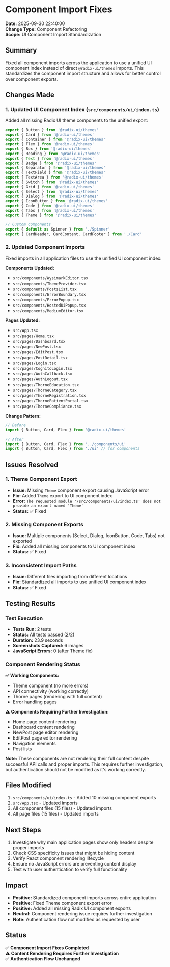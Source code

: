 # Component Import Fixes

**Date:** 2025-09-30 22:40:00  
**Change Type:** Component Refactoring  
**Scope:** UI Component Import Standardization  

## Summary

Fixed all component imports across the application to use a unified UI component index instead of direct `@radix-ui/themes` imports. This standardizes the component import structure and allows for better control over component exports.

## Changes Made

### 1. **Updated UI Component Index (`src/components/ui/index.ts`)**

Added all missing Radix UI theme components to the unified export:

```typescript
export { Button } from '@radix-ui/themes'
export { Card } from '@radix-ui/themes'
export { Container } from '@radix-ui/themes'
export { Flex } from '@radix-ui/themes'
export { Box } from '@radix-ui/themes'
export { Heading } from '@radix-ui/themes'
export { Text } from '@radix-ui/themes'
export { Badge } from '@radix-ui/themes'
export { Separator } from '@radix-ui/themes'
export { TextField } from '@radix-ui/themes'
export { TextArea } from '@radix-ui/themes'
export { Switch } from '@radix-ui/themes'
export { Grid } from '@radix-ui/themes'
export { Select } from '@radix-ui/themes'
export { Dialog } from '@radix-ui/themes'
export { IconButton } from '@radix-ui/themes'
export { Code } from '@radix-ui/themes'
export { Tabs } from '@radix-ui/themes'
export { Theme } from '@radix-ui/themes'

// Custom components
export { default as Spinner } from './Spinner'
export { CardHeader, CardContent, CardFooter } from './Card'
```

### 2. **Updated Component Imports**

Fixed imports in all application files to use the unified UI component index:

**Components Updated:**
- `src/components/WysimarkEditor.tsx`
- `src/components/ThemeProvider.tsx`
- `src/components/PostsList.tsx`
- `src/components/ErrorBoundary.tsx`
- `src/components/ErrorPopup.tsx`
- `src/components/HostedUiPopup.tsx`
- `src/components/MediumEditor.tsx`

**Pages Updated:**
- `src/App.tsx`
- `src/pages/Home.tsx`
- `src/pages/Dashboard.tsx`
- `src/pages/NewPost.tsx`
- `src/pages/EditPost.tsx`
- `src/pages/PostDetail.tsx`
- `src/pages/Login.tsx`
- `src/pages/CognitoLogin.tsx`
- `src/pages/AuthCallback.tsx`
- `src/pages/AuthLogout.tsx`
- `src/pages/ThorneEducation.tsx`
- `src/pages/ThorneCategory.tsx`
- `src/pages/ThorneRegistration.tsx`
- `src/pages/ThornePatientPortal.tsx`
- `src/pages/ThorneCompliance.tsx`

**Change Pattern:**
```typescript
// Before
import { Button, Card, Flex } from '@radix-ui/themes'

// After
import { Button, Card, Flex } from '../components/ui'
import { Button, Card, Flex } from './ui' // for components
```

## Issues Resolved

### 1. **Theme Component Export**
- **Issue:** Missing `Theme` component export causing JavaScript error
- **Fix:** Added `Theme` export to UI component index
- **Error:** `The requested module '/src/components/ui/index.ts' does not provide an export named 'Theme'`
- **Status:** ✅ Fixed

### 2. **Missing Component Exports**
- **Issue:** Multiple components (Select, Dialog, IconButton, Code, Tabs) not exported
- **Fix:** Added all missing components to UI component index
- **Status:** ✅ Fixed

### 3. **Inconsistent Import Paths**
- **Issue:** Different files importing from different locations
- **Fix:** Standardized all imports to use unified UI component index
- **Status:** ✅ Fixed

## Testing Results

### Test Execution
- **Tests Run:** 2 tests
- **Status:** All tests passed (2/2)
- **Duration:** 23.9 seconds
- **Screenshots Captured:** 6 images
- **JavaScript Errors:** 0 (after Theme fix)

### Component Rendering Status

**✅ Working Components:**
- Theme component (no more errors)
- API connectivity (working correctly)
- Thorne pages (rendering with full content)
- Error handling pages

**⚠️ Components Requiring Further Investigation:**
- Home page content rendering
- Dashboard content rendering
- NewPost page editor rendering
- EditPost page editor rendering
- Navigation elements
- Post lists

**Note:** These components are not rendering their full content despite successful API calls and proper imports. This requires further investigation, but authentication should not be modified as it's working correctly.

## Files Modified

1. `src/components/ui/index.ts` - Added 10 missing component exports
2. `src/App.tsx` - Updated imports
3. All component files (15 files) - Updated imports
4. All page files (15 files) - Updated imports

## Next Steps

1. Investigate why main application pages show only headers despite proper imports
2. Check CSS specificity issues that might be hiding content
3. Verify React component rendering lifecycle
4. Ensure no JavaScript errors are preventing content display
5. Test with user authentication to verify full functionality

## Impact

- **Positive:** Standardized component imports across entire application
- **Positive:** Fixed Theme component export error
- **Positive:** Added all missing Radix UI component exports
- **Neutral:** Component rendering issue requires further investigation
- **Note:** Authentication flow not modified as requested by user

## Status

✅ **Component Import Fixes Completed**  
⚠️ **Content Rendering Requires Further Investigation**  
✅ **Authentication Flow Unchanged**
